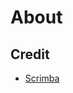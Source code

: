 # About

## Credit

- [Scrimba](https://scrimba.com/learn/javascript/module-intro-hacker-news-clone-cPJz3QAv)